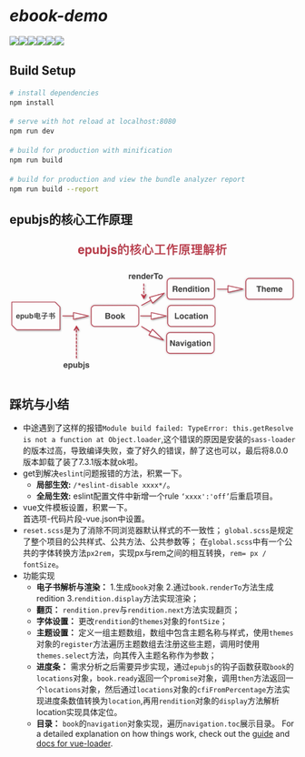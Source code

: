 # *ebook-demo*   
![](https://img.shields.io/badge/epubjs-v0.3.85-brightgreen)![](https://img.shields.io/badge/vue--cli-v2.5.2-yellow)![](https://img.shields.io/badge/vue--router-v3.0.1-red)![](https://img.shields.io/badge/node--sass-4.12.0-blue)![](https://img.shields.io/badge/code--coverage-95%25-red)![](https://img.shields.io/badge/license-MIT-blueviolet)

## Build Setup

``` bash
# install dependencies
npm install

# serve with hot reload at localhost:8080
npm run dev

# build for production with minification
npm run build

# build for production and view the bundle analyzer report
npm run build --report
```
## epubjs的核心工作原理
<img src="imgs/epubjs.png">

## 踩坑与小结
- 中途遇到了这样的报错`Module build failed: TypeError: this.getResolve is not a function at Object.loader`,这个错误的原因是安装的`sass-loader`的版本过高，导致编译失败，查了好久的错误，醉了这也可以，最后将8.0.0版本卸载了装了7.3.1版本就ok啦。
- get到解决`eslint`问题报错的方法，积累一下。
  - **局部生效:** `/*eslint-disable xxxx*/`。
  - **全局生效:** eslint配置文件中新增一个rule `‘xxxx':'off’`后重启项目。
- vue文件模板设置，积累一下。  
  首选项-代码片段-vue.json中设置。
- `reset.scss`是为了消除不同浏览器默认样式的不一致性；
  `global.scss`是规定了整个项目的公共样式、公共方法、公共参数等；
  在`global.scss`中有一个公共的字体转换方法`px2rem`，实现px与rem之间的相互转换，`rem= px / fontSize`。
- 功能实现
  - **电子书解析与渲染：** 1.生成`book`对象 2.通过`book.renderTo`方法生成redition 3.`rendition.display`方法实现渲染；  
  - **翻页：** `rendition.prev`与`rendition.next`方法实现翻页；  
  - **字体设置：** 更改`rendition`的`themes`对象的`fontSize`；  
  - **主题设置：** 定义一组主题数组，数组中包含主题名称与样式，使用`themes`对象的`register`方法遍历主题数组去注册这些主题，调用时使用`themes.select`方法，向其传入主题名称作为参数；  
  - **进度条：** 需求分析之后需要异步实现，通过`epubjs`的钩子函数获取`book`的`locations`对象，`book.ready`返回一个`promise`对象，调用`then`方法返回一个`locations`对象，然后通过`locations`对象的`cfiFromPercentage`方法实现进度条数值转换为`location`,再用`rendition`对象的`display`方法解析location实现具体定位。  
  - **目录：** `book`的`navigation`对象实现，遍历`navigation.toc`展示目录。
For a detailed explanation on how things work, check out the [guide](http://vuejs-templates.github.io/webpack/) and [docs for vue-loader](http://vuejs.github.io/vue-loader).

